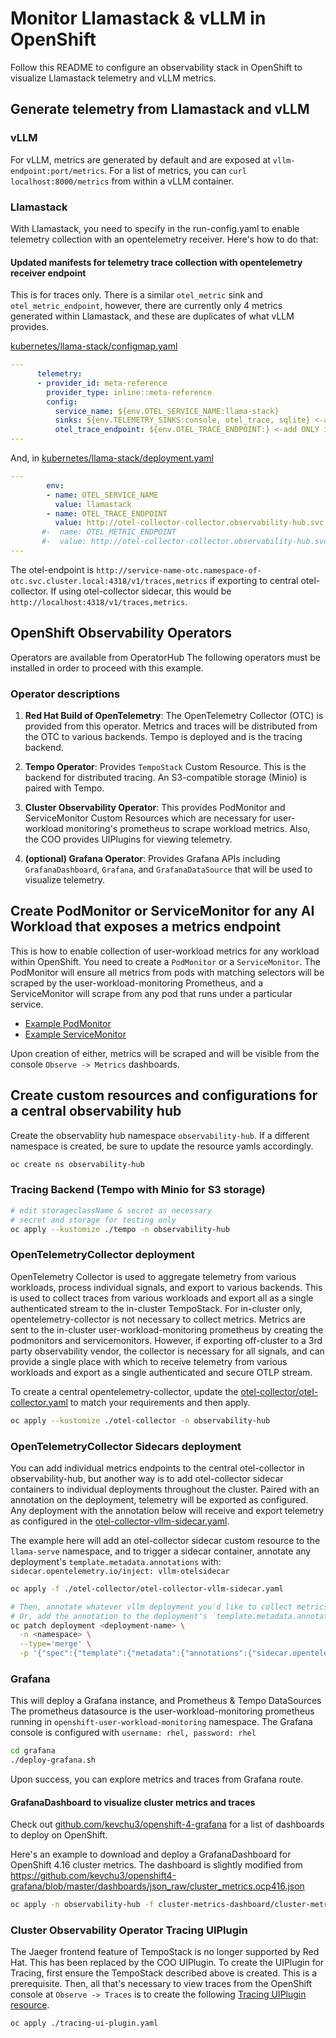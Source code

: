 # Monitor Llamastack & vLLM in OpenShift

Follow this README to configure an observability stack in OpenShift to visualize Llamastack telemetry and vLLM metrics.

## Generate telemetry from Llamastack and vLLM

### vLLM

For vLLM, metrics are generated by default and are exposed at `vllm-endpoint:port/metrics`. For a list of metrics,
you can `curl localhost:8000/metrics` from within a vLLM container.

### Llamastack

With Llamastack, you need to specify in the run-config.yaml to enable telemetry collection with an opentelemetry receiver.
Here's how to do that:

#### Updated manifests for telemetry trace collection with opentelemetry receiver endpoint

This is for traces only. There is a similar `otel_metric` sink and `otel_metric_endpoint`, however, there are currently
only 4 metrics generated within Llamastack, and these are duplicates of what vLLM provides.

[kubernetes/llama-stack/configmap.yaml](../llama-stack/configmap.yaml)

```yaml
---
      telemetry:
      - provider_id: meta-reference
        provider_type: inline::meta-reference
        config:
          service_name: ${env.OTEL_SERVICE_NAME:llama-stack}
          sinks: ${env.TELEMETRY_SINKS:console, otel_trace, sqlite} <-add otel_trace and/or otel_metric
          otel_trace_endpoint: ${env.OTEL_TRACE_ENDPOINT:} <-add ONLY if opentelemetry receiver endpoint is available.
---
```
And, in [kubernetes/llama-stack/deployment.yaml](../llama-stack/deployment.yaml)

```yaml
---
        env:
        - name: OTEL_SERVICE_NAME
          value: llamastack
        - name: OTEL_TRACE_ENDPOINT
          value: http://otel-collector-collector.observability-hub.svc.cluster.local:4318/v1/traces
       #-  name: OTEL_METRIC_ENDPOINT
       #-  value: http://otel-collector-collector.observability-hub.svc.cluster.local:4318/v1/metrics
---
```

The otel-endpoint is `http://service-name-otc.namespace-of-otc.svc.cluster.local:4318/v1/traces,metrics` if exporting to
central otel-collector. If using otel-collector sidecar, this would be `http://localhost:4318/v1/traces,metrics`.

## OpenShift Observability Operators

Operators are available from OperatorHub
The following operators must be installed in order to proceed with this example.

### Operator descriptions

1. **Red Hat Build of OpenTelemetry**: The OpenTelemetry Collector (OTC) is provided from this operator.
Metrics and traces will be distributed from the OTC to various backends. Tempo is deployed and is the tracing backend.

2. **Tempo Operator**: Provides `TempoStack` Custom Resource. This is the backend for distributed tracing.
An S3-compatible storage (Minio) is paired with Tempo.

3. **Cluster Observability Operator**: This provides PodMonitor and ServiceMonitor Custom Resources which are necessary for 
user-workload monitoring's prometheus to scrape workload metrics. Also, the COO provides UIPlugins for viewing telemetry. 

3. **(optional) Grafana Operator**: Provides Grafana APIs including `GrafanaDashboard`, `Grafana`, and `GrafanaDataSource` that will be used to visualize telemetry.

## Create PodMonitor or ServiceMonitor for any AI Workload that exposes a metrics endpoint

This is how to enable collection of user-workload metrics for any workload within OpenShift. You need to create a `PodMonitor` or a `ServiceMonitor`.
The PodMonitor will ensure all metrics from pods with matching selectors will be scraped by the user-workload-monitoring Prometheus, and a ServiceMonitor will
scrape from any pod that runs under a particular service.

* [Example PodMonitor](./podmonitor-example-0.yaml)
* [Example ServiceMonitor](./servicemonitor-example.yaml)

Upon creation of either, metrics will be scraped and will be visible from the console `Observe -> Metrics` dashboards.

## Create custom resources and configurations for a central observability hub

Create the observablity hub namespace `observability-hub`. If a different namespace is created, be sure to update the resource yamls accordingly.

```bash
oc create ns observability-hub
```

### Tracing Backend (Tempo with Minio for S3 storage)

```bash
# edit storageclassName & secret as necessary
# secret and storage for testing only
oc apply --kustomize ./tempo -n observability-hub
```

### OpenTelemetryCollector deployment

OpenTelemetry Collector is used to aggregate telemetry from various workloads, process individual signals, and export
to various backends. This is used to collect traces from various workloads and export all as a single
authenticated stream to the in-cluster TempoStack. For in-cluster only, opentelemetry-collector is not necessary to collect
metrics. Metrics are sent to the in-cluster user-workload-monitoring prometheus by creating the podmonitors and servicemonitors.
However, if exporting off-cluster to a 3rd party observability vendor, the collector is necessary for all signals,
and can provide a single place with which to receive telemetry from various workloads and export as a single authenticated and
secure OTLP stream.

To create a central opentelemetry-collector, update the
[otel-collector/otel-collector.yaml](./otel-collector/otel-collector.yaml) to match your requirements and then apply.

```bash
oc apply --kustomize ./otel-collector -n observability-hub
```

### OpenTelemetryCollector Sidecars deployment

You can add individual metrics endpoints to the central otel-collector in observability-hub, but
another way is to add otel-collector sidecar containers to individual deployments throughout the
cluster. Paired with an annotation on the deployment, telemetry will be exported as configured.
Any deployment with the annotation below will receive and export telemetry as configured in the
[otel-collector-vllm-sidecar.yaml](./otel-collector/otel-collector-vllm-sidecar.yaml).

The example here will add an otel-collector sidecar custom resource to the `llama-serve` namespace,
and to trigger a sidecar container, annotate any deployment's `template.metadata.annotations` with:
`sidecar.opentelemetry.io/inject: vllm-otelsidecar`

```bash
oc apply -f ./otel-collector/otel-collector-vllm-sidecar.yaml

# Then, annotate whatever vllm deployment you'd like to collect metrics from
# Or, add the annotation to the deployment's `template.metadata.annotations` from the console.
oc patch deployment <deployment-name> \
  -n <namespace> \
  --type='merge' \
  -p '{"spec":{"template":{"metadata":{"annotations":{"sidecar.opentelemetry.io/inject":"vllm-otelsidecar"}}}}}'
```

### Grafana 

This will deploy a Grafana instance, and Prometheus & Tempo DataSources
The prometheus datasource is the user-workload-monitoring prometheus running in `openshift-user-workload-monitoring` namespace.
The Grafana console is configured with `username: rhel, password: rhel`

```bash
cd grafana
./deploy-grafana.sh
```
Upon success, you can explore metrics and traces from Grafana route.

#### GrafanaDashboard to visualize cluster metrics and traces

Check out [github.com/kevchu3/openshift-4-grafana](https://github.com/kevchu3/openshift4-grafana/tree/master/dashboards/crds) for a list of
dashboards to deploy on OpenShift.

Here's an example to download and deploy a GrafanaDashboard for OpenShift 4.16 cluster metrics.
The dashboard is slightly modified from https://github.com/kevchu3/openshift4-grafana/blob/master/dashboards/json_raw/cluster_metrics.ocp416.json

```bash
oc apply -n observability-hub -f cluster-metrics-dashboard/cluster-metrics.yaml 
```

### Cluster Observability Operator Tracing UIPlugin

The Jaeger frontend feature of TempoStack is no longer supported by Red Hat. This has been replaced by the COO UIPlugin. To create the UIPlugin for
Tracing, first ensure the TempoStack described above is created. This is a prerequisite. Then, all that's necessary to view traces from
the OpenShift console at `Observe -> Traces` is to create the following [Tracing UIPlugin resource](./tracing-ui-plugin.yaml). 

```bash
oc apply ./tracing-ui-plugin.yaml
```
